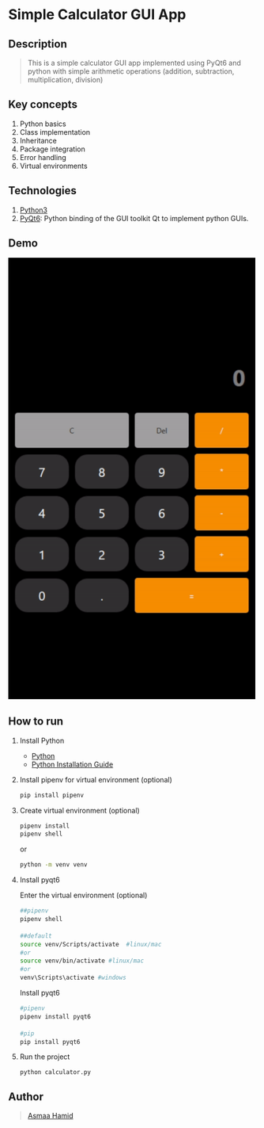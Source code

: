 # Simple Calculator GUI App

## Description

> This is a simple calculator GUI app implemented using PyQt6 and python with simple arithmetic operations (addition, subtraction, multiplication, division)

## Key concepts

1. Python basics
2. Class implementation
3. Inheritance
4. Package integration
5. Error handling
6. Virtual environments

## Technologies

1. [Python3](https://docs.python.org/3/)
2. [PyQt6](https://www.riverbankcomputing.com/static/Docs/PyQt6/module_index.html): Python binding of the GUI toolkit Qt to implement python GUIs.

## Demo

<!--markdownlint-disable MD033-->
<img src='./assets/demo.gif' alt='demo' width='500px'>

## How to run

1. Install Python

   - [Python](https://www.python.org/downloads/)
   - [Python Installation Guide](https://realpython.com/installing-python/)

2. Install pipenv for virtual environment (optional)

   ```bash
   pip install pipenv
   ```

3. Create virtual environment (optional)

   ```bash
   pipenv install
   pipenv shell
   ```

   or

   ```bash
   python -m venv venv
   ```

4. Install pyqt6

   Enter the virtual environment (optional)

   ```bash
   ##pipenv
   pipenv shell

   ##default
   source venv/Scripts/activate  #linux/mac
   #or
   source venv/bin/activate #linux/mac
   #or
   venv\Scripts\activate #windows
   ```

   Install pyqt6

   ```bash
   #pipenv
   pipenv install pyqt6

   #pip
   pip install pyqt6
   ```

5. Run the project

   ```
   python calculator.py
   ```

## Author

> [Asmaa Hamid](https://linktr.ee/asmaahamid02)
